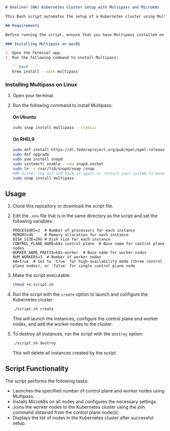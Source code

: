 ```markdown
# Oneliner (HA) Kubernetes Cluster Setup with Multipass and Microk8s

This Bash script automates the setup of a Kubernetes cluster using Multipass, a lightweight virtual machine manager. It allows you to create a single control plane node + configurable number of worker nodes or a high-availability (HA) cluster with three control plane nodes.

## Requirements

Before running the script, ensure that you have Multipass installed on your system. Multipass is a command-line tool for launching and managing Ubuntu virtual machines on various platforms.

### Installing Multipass on macOS

1. Open the Terminal app.
2. Run the following command to install Multipass:

   ```bash
   brew install --cask multipass
   ```

### Installing Multipass on Linux

1. Open your terminal.
2. Run the following command to install Multipass:

   #### On Ubuntu
   ```bash
   sudo snap install multipass --classic
   ```
   #### On RHEL9
   ```bash
   sudo dnf install https://dl.fedoraproject.org/pub/epel/epel-release-latest-9.noarch.rpm
   sudo dnf upgrade
   sudo yum install snapd
   sudo systemctl enable --now snapd.socket
   sudo ln -s /var/lib/snapd/snap /snap
   ### Either log out and back in again or restart your system to ensure snap’s paths are updated correctly.
   sudo snap install multipass
   ```

## Usage

1. Clone this repository or download the script file.
2. Edit the `.env` file that is in the same directory as the script and set the following variables:

   ```
   PROCESSORS=2  # Number of processors for each instance
   MEMORY=4G     # Memory allocation for each instance
   DISK_SIZE=20G # Disk size for each instance
   CONTROL_PLANE_NAME=k8s-control-plane  # Base name for control plane nodes
   WORKER_NAME_PREFIX=k8s-worker  # Base name for worker nodes
   NUM_WORKERS=3  # Number of worker nodes
   HA=true  # Set to 'true' for high-availability mode (three control plane nodes), or 'false' for single control plane node
   ```

3. Make the script executable:

   ```bash
   chmod +x script.sh
   ```

4. Run the script with the `create` option to launch and configure the Kubernetes cluster:

   ```bash
   ./script.sh create
   ```

   This will launch the instances, configure the control plane and worker nodes, and add the worker nodes to the cluster.

5. To destroy all instances, run the script with the `destroy` option:

   ```bash
   ./script.sh destroy
   ```

   This will delete all instances created by the script.

## Script Functionality

The script performs the following tasks:

- Launches the specified number of control plane and worker nodes using Multipass.
- Installs Microk8s on all nodes and configures the necessary settings.
- Joins the worker nodes to the Kubernetes cluster using the join command obtained from the control plane node(s).
- Displays the list of nodes in the Kubernetes cluster after successful setup.

```
